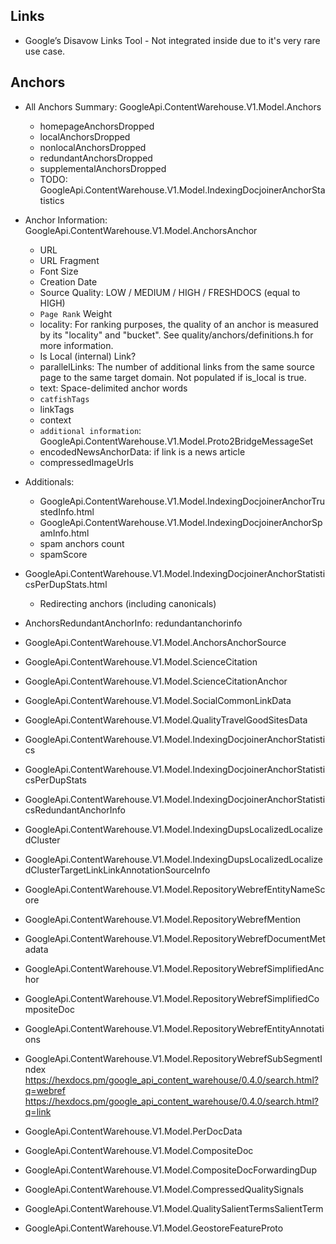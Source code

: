 ## Links

- Google’s Disavow Links Tool - Not integrated inside due to it's very rare use case.

## Anchors

- All Anchors Summary: GoogleApi.ContentWarehouse.V1.Model.Anchors
    - homepageAnchorsDropped
    - localAnchorsDropped
    - nonlocalAnchorsDropped
    - redundantAnchorsDropped
    - supplementalAnchorsDropped
    - TODO: GoogleApi.ContentWarehouse.V1.Model.IndexingDocjoinerAnchorStatistics
- Anchor Information: GoogleApi.ContentWarehouse.V1.Model.AnchorsAnchor
    - URL
    - URL Fragment
    - Font Size
    - Creation Date
    - Source Quality: LOW / MEDIUM / HIGH / FRESHDOCS (equal to HIGH)
    - `Page Rank` Weight
    - locality: For ranking purposes, the quality of an anchor is measured by its "locality" and "bucket". See quality/anchors/definitions.h for more information.
    - Is Local (internal) Link?
    - parallelLinks: The number of additional links from the same source page to the same target domain. Not populated if is_local is true.
    - text: Space-delimited anchor words
    - `catfishTags`
    - linkTags 
    - context
    - `additional information`: GoogleApi.ContentWarehouse.V1.Model.Proto2BridgeMessageSet
    - encodedNewsAnchorData: if link is a news article
    - compressedImageUrls
- Additionals:
    - GoogleApi.ContentWarehouse.V1.Model.IndexingDocjoinerAnchorTrustedInfo.html
    - GoogleApi.ContentWarehouse.V1.Model.IndexingDocjoinerAnchorSpamInfo.html
    - spam anchors count
    - spamScore
- GoogleApi.ContentWarehouse.V1.Model.IndexingDocjoinerAnchorStatisticsPerDupStats.html
    - Redirecting anchors (including canonicals)
- AnchorsRedundantAnchorInfo: redundantanchorinfo 


- GoogleApi.ContentWarehouse.V1.Model.AnchorsAnchorSource
- GoogleApi.ContentWarehouse.V1.Model.ScienceCitation
- GoogleApi.ContentWarehouse.V1.Model.ScienceCitationAnchor
- GoogleApi.ContentWarehouse.V1.Model.SocialCommonLinkData
- GoogleApi.ContentWarehouse.V1.Model.QualityTravelGoodSitesData

- GoogleApi.ContentWarehouse.V1.Model.IndexingDocjoinerAnchorStatistics
- GoogleApi.ContentWarehouse.V1.Model.IndexingDocjoinerAnchorStatisticsPerDupStats
- GoogleApi.ContentWarehouse.V1.Model.IndexingDocjoinerAnchorStatisticsRedundantAnchorInfo

- GoogleApi.ContentWarehouse.V1.Model.IndexingDupsLocalizedLocalizedCluster
- GoogleApi.ContentWarehouse.V1.Model.IndexingDupsLocalizedLocalizedClusterTargetLinkLinkAnnotationSourceInfo

- GoogleApi.ContentWarehouse.V1.Model.RepositoryWebrefEntityNameScore
- GoogleApi.ContentWarehouse.V1.Model.RepositoryWebrefMention
- GoogleApi.ContentWarehouse.V1.Model.RepositoryWebrefDocumentMetadata
- GoogleApi.ContentWarehouse.V1.Model.RepositoryWebrefSimplifiedAnchor
- GoogleApi.ContentWarehouse.V1.Model.RepositoryWebrefSimplifiedCompositeDoc
- GoogleApi.ContentWarehouse.V1.Model.RepositoryWebrefEntityAnnotations
- GoogleApi.ContentWarehouse.V1.Model.RepositoryWebrefSubSegmentIndex
https://hexdocs.pm/google_api_content_warehouse/0.4.0/search.html?q=webref
https://hexdocs.pm/google_api_content_warehouse/0.4.0/search.html?q=link

- GoogleApi.ContentWarehouse.V1.Model.PerDocData
- GoogleApi.ContentWarehouse.V1.Model.CompositeDoc
- GoogleApi.ContentWarehouse.V1.Model.CompositeDocForwardingDup
- GoogleApi.ContentWarehouse.V1.Model.CompressedQualitySignals
- GoogleApi.ContentWarehouse.V1.Model.QualitySalientTermsSalientTerm
- GoogleApi.ContentWarehouse.V1.Model.GeostoreFeatureProto
